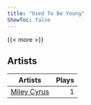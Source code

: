 ```yaml
---
title: "Used To Be Young"
ShowToc: false
---
```


{{< more >}}

## Artists
Artists | Plays 
----- | -----: 
[Miley Cyrus](/artists/miley-cyrus-42281) | 1

